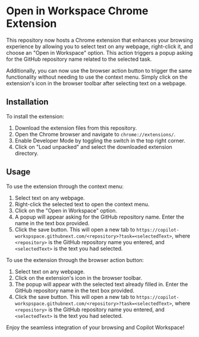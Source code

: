 # Open in Workspace Chrome Extension

This repository now hosts a Chrome extension that enhances your browsing experience by allowing you to select text on any webpage, right-click it, and choose an "Open in Workspace" option. This action triggers a popup asking for the GitHub repository name related to the selected task.

Additionally, you can now use the browser action button to trigger the same functionality without needing to use the context menu. Simply click on the extension's icon in the browser toolbar after selecting text on a webpage.

## Installation

To install the extension:
1. Download the extension files from this repository.
2. Open the Chrome browser and navigate to `chrome://extensions/`.
3. Enable Developer Mode by toggling the switch in the top right corner.
4. Click on "Load unpacked" and select the downloaded extension directory.

## Usage

To use the extension through the context menu:
1. Select text on any webpage.
2. Right-click the selected text to open the context menu.
3. Click on the "Open in Workspace" option.
4. A popup will appear asking for the GitHub repository name. Enter the name in the text box provided.
5. Click the save button. This will open a new tab to `https://copilot-workspspace.githubnext.com/<repository>?task=<selectedText>`, where `<repository>` is the GitHub repository name you entered, and `<selectedText>` is the text you had selected.

To use the extension through the browser action button:
1. Select text on any webpage.
2. Click on the extension's icon in the browser toolbar.
3. The popup will appear with the selected text already filled in. Enter the GitHub repository name in the text box provided.
4. Click the save button. This will open a new tab to `https://copilot-workspspace.githubnext.com/<repository>?task=<selectedText>`, where `<repository>` is the GitHub repository name you entered, and `<selectedText>` is the text you had selected.

Enjoy the seamless integration of your browsing and Copilot Workspace!
